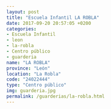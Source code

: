 ```yaml
---
layout: post
title: "Escuela Infantil LA ROBLA"
date: 2017-09-20 20:57:05 +0200
categories:
- Escuela Infantil
- leon
- la-robla
- Centro público
- guarderia
name: "LA ROBLA"
province: "León"
location: "La Robla"
code: "24022444"
type: "Centro público"
img: guarderia.jpg
permalink: /guarderias/la-robla.html
---
```

